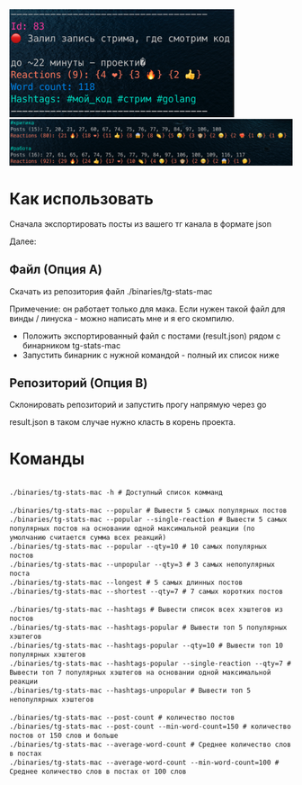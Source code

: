 <img src="images/main.png" width="400px" />
<img src="images/hashtags.png" width="800px" />

# Как использовать

Сначала экспортировать посты из вашего тг канала в формате json

Далее:

## Файл (Опция A)
Скачать из репозитория файл ./binaries/tg-stats-mac

Примечение: он работает только для мака. Если нужен такой файл для винды / линуска - можно написать мне и я его скомпилю.

- Положить экспортированный файл с постами (result.json) рядом с бинарником tg-stats-mac
- Запустить бинарник с нужной командой - полный их список ниже

## Репозиторий (Опция B)
Склонировать репозиторий и запустить прогу напрямую через go

result.json в таком случае нужно класть в корень проекта.

# Команды
```shell

./binaries/tg-stats-mac -h # Доступный список комманд

./binaries/tg-stats-mac --popular # Вывести 5 самых популярных постов
./binaries/tg-stats-mac --popular --single-reaction # Вывести 5 самых популярных постов на основании одной максимальной реакции (по умолчанию считается сумма всех реакций)
./binaries/tg-stats-mac --popular --qty=10 # 10 самых популярных постов
./binaries/tg-stats-mac --unpopular --qty=3 # 3 самых непопулярных поста
./binaries/tg-stats-mac --longest # 5 самых длинных постов
./binaries/tg-stats-mac --shortest --qty=7 # 7 самых коротких постов

./binaries/tg-stats-mac --hashtags # Вывести список всех хэштегов из постов 
./binaries/tg-stats-mac --hashtags-popular # Вывести топ 5 популярных хэштегов
./binaries/tg-stats-mac --hashtags-popular --qty=10 # Вывести топ 10 популярных хэштегов
./binaries/tg-stats-mac --hashtags-popular --single-reaction --qty=7 # Вывести топ 7 популярных хэштегов на основании одной максимальной реакции
./binaries/tg-stats-mac --hashtags-unpopular # Вывести топ 5 непопулярных хэштегов

./binaries/tg-stats-mac --post-count # количество постов
./binaries/tg-stats-mac --post-count --min-word-count=150 # количество постов от 150 слов и больше 
./binaries/tg-stats-mac --average-word-count # Среднее количество слов в постах
./binaries/tg-stats-mac --average-word-count --min-word-count=100 # Среднее количество слов в постах от 100 слов
```

